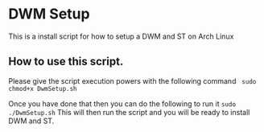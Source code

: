 # DWM Setup
This is a install script for how to setup a DWM and ST on Arch Linux

## How to use this script.

Please give the script execution powers with the following command
``` sudo chmod+x DwmSetup.sh```

Once you have done that then you can do the following to run it
```sudo ./DwmSetup.sh```
This will then run the script and you will be ready to install DWM and ST.
